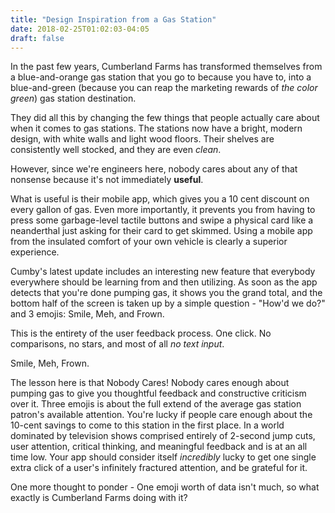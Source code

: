 ```yaml
---
title: "Design Inspiration from a Gas Station"
date: 2018-02-25T01:02:03-04:05
draft: false
---
```


In the past few years, Cumberland Farms has transformed themselves from a blue-and-orange gas station that you go to because you have to, into a blue-and-green (because you can reap the marketing rewards of *the color green*) gas station destination.

They did all this by changing the few things that people actually care about when it comes to gas stations.  The stations now have a bright, modern design, with white walls and light wood floors.  Their shelves are consistently well stocked, and they are even *clean*.  

However, since we're engineers here, nobody cares about any of that nonsense because it's not immediately **useful**.

What is useful is their mobile app, which gives you a 10 cent discount on every gallon of gas.  Even more importantly, it prevents you from having to press some garbage-level tactile buttons and swipe a physical card like a neanderthal just asking for their card to get skimmed.  Using a mobile app from the insulated comfort of your own vehicle is clearly a superior experience.  

Cumby's latest update includes an interesting new feature that everybody everywhere should be learning from and then utilizing.  As soon as the app detects that you're done pumping gas, it shows you the grand total, and the bottom half of the screen is taken up by a simple question - "How'd we do?" and 3 emojis: Smile, Meh, and Frown.

This is the entirety of the user feedback process.  One click.  No comparisons, no stars, and most of all *no text input*.  

Smile, Meh, Frown.

The lesson here is that Nobody Cares!  Nobody cares enough about pumping gas to give you thoughtful feedback and constructive criticism over it.  Three emojis is about the full extend of the average gas station patron's available attention.  You're lucky if people care enough about the 10-cent savings to come to this station in the first place.  In a world dominated by television shows comprised entirely of 2-second jump cuts, user attention, critical thinking, and meaningful feedback and is at an all time low.  Your app should consider itself *incredibly* lucky to get one single extra click of a user's infinitely fractured attention, and be grateful for it.

One more thought to ponder - One emoji worth of data isn't much, so what exactly is Cumberland Farms doing with it?
